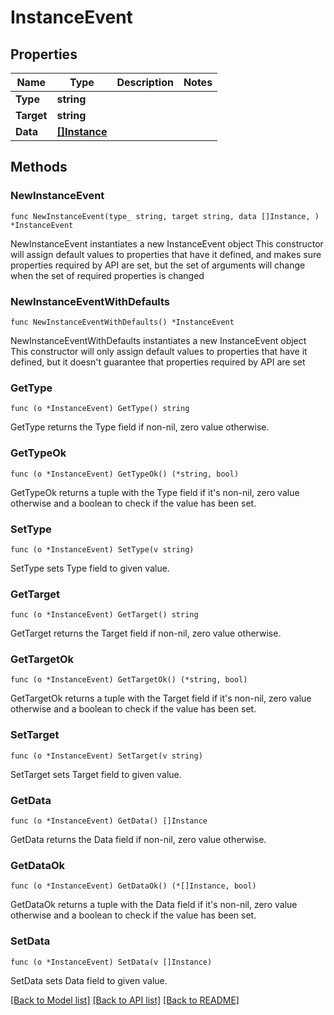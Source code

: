 # InstanceEvent

## Properties

Name | Type | Description | Notes
------------ | ------------- | ------------- | -------------
**Type** | **string** |  | 
**Target** | **string** |  | 
**Data** | [**[]Instance**](Instance.md) |  | 

## Methods

### NewInstanceEvent

`func NewInstanceEvent(type_ string, target string, data []Instance, ) *InstanceEvent`

NewInstanceEvent instantiates a new InstanceEvent object
This constructor will assign default values to properties that have it defined,
and makes sure properties required by API are set, but the set of arguments
will change when the set of required properties is changed

### NewInstanceEventWithDefaults

`func NewInstanceEventWithDefaults() *InstanceEvent`

NewInstanceEventWithDefaults instantiates a new InstanceEvent object
This constructor will only assign default values to properties that have it defined,
but it doesn't guarantee that properties required by API are set

### GetType

`func (o *InstanceEvent) GetType() string`

GetType returns the Type field if non-nil, zero value otherwise.

### GetTypeOk

`func (o *InstanceEvent) GetTypeOk() (*string, bool)`

GetTypeOk returns a tuple with the Type field if it's non-nil, zero value otherwise
and a boolean to check if the value has been set.

### SetType

`func (o *InstanceEvent) SetType(v string)`

SetType sets Type field to given value.


### GetTarget

`func (o *InstanceEvent) GetTarget() string`

GetTarget returns the Target field if non-nil, zero value otherwise.

### GetTargetOk

`func (o *InstanceEvent) GetTargetOk() (*string, bool)`

GetTargetOk returns a tuple with the Target field if it's non-nil, zero value otherwise
and a boolean to check if the value has been set.

### SetTarget

`func (o *InstanceEvent) SetTarget(v string)`

SetTarget sets Target field to given value.


### GetData

`func (o *InstanceEvent) GetData() []Instance`

GetData returns the Data field if non-nil, zero value otherwise.

### GetDataOk

`func (o *InstanceEvent) GetDataOk() (*[]Instance, bool)`

GetDataOk returns a tuple with the Data field if it's non-nil, zero value otherwise
and a boolean to check if the value has been set.

### SetData

`func (o *InstanceEvent) SetData(v []Instance)`

SetData sets Data field to given value.



[[Back to Model list]](../README.md#documentation-for-models) [[Back to API list]](../README.md#documentation-for-api-endpoints) [[Back to README]](../README.md)


